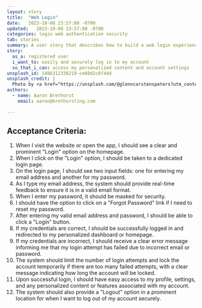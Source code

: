 ```yaml
---
layout: story
title:  "Web Login"
date:   2023-10-08 23:57:00 -0700
updated:   2023-10-08 23:57:00 -0700
categories: login web authentication security
tab: stories
summary: A user story that describes how to build a web login experience for a SaaS product.
story:
  as_a: registered user
  i_want_to: easily and securely log in to my account
  so_that_i_can: access my personalized content and account settings
unsplash_id: 1486312338219-ce68d2c6f44d
unsplash_credit: |
  Photo by <a href="https://unsplash.com/@glenncarstenspeters?utm_content=creditCopyText&utm_medium=referral&utm_source=unsplash">Glenn Carstens-Peters</a> on <a href="https://unsplash.com/photos/npxXWgQ33ZQ?utm_content=creditCopyText&utm_medium=referral&utm_source=unsplash">Unsplash</a>
authors:
  - name: Aaron Brethorst
    email: aaron@brethorsting.com
  
---
```


## Acceptance Criteria:

1. When I visit the website or open the app, I should see a clear and prominent "Login" option on the homepage.
1. When I click on the "Login" option, I should be taken to a dedicated login page.
1. On the login page, I should see two input fields: one for entering my email address and another for my password.
1. As I type my email address, the system should provide real-time feedback to ensure it is in a valid email format.
1. When I enter my password, it should be masked for security.
1. I should have the option to click on a "Forgot Password" link if I need to reset my password.
1. After entering my valid email address and password, I should be able to click a "Login" button.
1. If my credentials are correct, I should be successfully logged in and redirected to my personalized dashboard or homepage.
1. If my credentials are incorrect, I should receive a clear error message informing me that my login attempt has failed due to incorrect email or password.
1. The system should limit the number of login attempts and lock the account temporarily if there are too many failed attempts, with a clear message indicating how long the account will be locked.
1. Upon successful login, I should have easy access to my profile, settings, and any personalized content or features associated with my account.
1. The system should also provide a "Logout" option in a prominent location for when I want to log out of my account securely.

